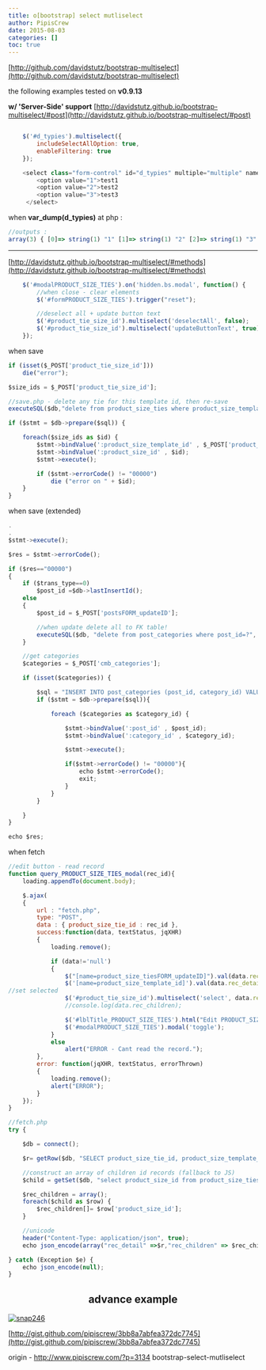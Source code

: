```yaml
---
title: o[bootstrap] select mutliselect
author: PipisCrew
date: 2015-08-03
categories: []
toc: true
---
```


[http://github.com/davidstutz/bootstrap-multiselect](http://github.com/davidstutz/bootstrap-multiselect)

the following examples tested on **v0.9.13**

**w/ 'Server-Side' support**
[http://davidstutz.github.io/bootstrap-multiselect/#post](http://davidstutz.github.io/bootstrap-multiselect/#post)

```js

	$('#d_typies').multiselect({
		includeSelectAllOption: true,
		enableFiltering: true
	});

	<select class="form-control" id="d_typies" multiple="multiple" name="d_typies[]">
		<option value="1">test1
		<option value="2">test2
		<option value="3">test3
	 </select>
```

when **var_dump(d_typies)** at php :
```js
//outputs :
array(3) { [0]=> string(1) "1" [1]=> string(1) "2" [2]=> string(1) "3" }
```

* * *

[http://davidstutz.github.io/bootstrap-multiselect/#methods](http://davidstutz.github.io/bootstrap-multiselect/#methods)

```js
	$('#modalPRODUCT_SIZE_TIES').on('hidden.bs.modal', function() {
		//when close - clear elements
		$('#formPRODUCT_SIZE_TIES').trigger("reset");

		//deselect all + update button text
		$('#product_tie_size_id').multiselect('deselectAll', false);
		$('#product_tie_size_id').multiselect('updateButtonText', true);
	});
```

when save 
```js
if (isset($_POST['product_tie_size_id']))
	die("error");

$size_ids = $_POST['product_tie_size_id'];

//save.php - delete any tie for this template id, then re-save
executeSQL($db,"delete from product_size_ties where product_size_template_id=?",array($_POST["product_size_template_id"]),null);

if ($stmt = $db->prepare($sql)) {

	foreach($size_ids as $id) {
		$stmt->bindValue(':product_size_template_id' , $_POST['product_size_template_id']);
		$stmt->bindValue(':product_size_id' , $id);
		$stmt->execute();

		if ($stmt->errorCode() != "00000")
			die ("error on " + $id);
	}
}
```

when save (extended)
```js
.
.
$stmt->execute();

$res = $stmt->errorCode(); 

if ($res=="00000")
{
	if ($trans_type==0)
		$post_id =$db->lastInsertId();
	else 
	{
		$post_id = $_POST['postsFORM_updateID'];

		//when update delete all to FK table! 		
		executeSQL($db, "delete from post_categories where post_id=?", array($post_id));
	}

	//get categories
	$categories = $_POST['cmb_categories'];

	if (isset($categories)) {

		$sql = "INSERT INTO post_categories (post_id, category_id) VALUES (:post_id, :category_id)";
		if ($stmt = $db->prepare($sql)){

			foreach ($categories as $category_id) {

				$stmt->bindValue(':post_id' , $post_id);
				$stmt->bindValue(':category_id' , $category_id);

				$stmt->execute();	

				if($stmt->errorCode() != "00000"){
					echo $stmt->errorCode();
					exit;
				}
			}
		}

	}	
}

echo $res;
```

when fetch
```js
//edit button - read record
function query_PRODUCT_SIZE_TIES_modal(rec_id){
	loading.appendTo(document.body);

	$.ajax(
	{
		url : "fetch.php",
		type: "POST",
		data : { product_size_tie_id : rec_id },
		success:function(data, textStatus, jqXHR)
		{
			loading.remove();

			if (data!='null')
			{
				$("[name=product_size_tiesFORM_updateID]").val(data.rec_detail.product_size_tie_id);
				$('[name=product_size_template_id]').val(data.rec_detail.product_size_template_id);
//set selected								
				$('#product_tie_size_id').multiselect('select', data.rec_children);
				//console.log(data.rec_children);

				$('#lblTitle_PRODUCT_SIZE_TIES').html("Edit PRODUCT_SIZE_TIES");
				$('#modalPRODUCT_SIZE_TIES').modal('toggle');
			}
			else
				alert("ERROR - Cant read the record.");
		},
		error: function(jqXHR, textStatus, errorThrown)
		{
			loading.remove();
			alert("ERROR");
		}
	});
}
```

```js
//fetch.php
try {

	$db = connect();

	$r= getRow($db, "SELECT product_size_tie_id, product_size_template_id, product_size_id FROM product_size_ties where product_size_tie_id=?", array($_POST['product_size_tie_id']));

	//construct an array of children id records (fallback to JS)
	$child = getSet($db, "select product_size_id from product_size_ties where product_size_template_id=?",array($r['product_size_template_id']));

	$rec_children = array();
	foreach($child as $row) {
		$rec_children[]= $row['product_size_id'];
	}

	//unicode
	header("Content-Type: application/json", true);
	echo json_encode(array("rec_detail" =>$r,"rec_children" => $rec_children));

} catch (Exception $e) {
    echo json_encode(null);
}
```

<center>

## advance example

</center>

[![](https://www.pipiscrew.com/wp-content/uploads/2015/06/snap246.png "snap246")](https://www.pipiscrew.com/wp-content/uploads/2015/06/snap246.png)

 [http://gist.github.com/pipiscrew/3bb8a7abfea372dc7745](http://gist.github.com/pipiscrew/3bb8a7abfea372dc7745)

origin - http://www.pipiscrew.com/?p=3134 bootstrap-select-mutliselect